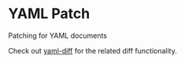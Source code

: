 # YAML Patch

Patching for YAML documents

Check out [yaml-diff](github.com/adius/yaml-diff) for the related diff functionality.
